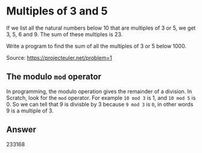 # Multiples of 3 and 5

If we list all the natural numbers below 10 that are multiples of 3 or 5, we get 3, 5, 6 and 9. The sum of these multiples is 23.

Write a program to find the sum of all the multiples of 3 or 5 below 1000.

Source: https://projecteuler.net/problem=1

## The modulo `mod` operator

In programming, the modulo operation gives the remainder of a division. In Scratch, look for the `mod` operator. For example `10 mod 3` is 1, and `10 mod 5` is 0. So we can tell that 9 is divisble by 3 because `9 mod 3` is `0`, in other words 9 is a multiple of 3. 

## Answer

233168

